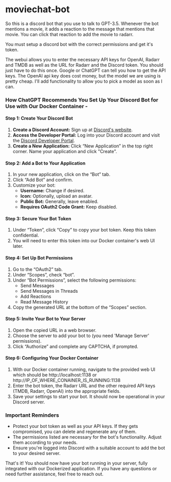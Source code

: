 # moviechat-bot
So this is a discord bot that you use to talk to GPT-3.5. Whenever the bot mentions a movie, it adds a reaction to the message that mentions that movie. You can click that reaction to add the movie to radarr.

You must setup a discord bot with the correct permissions and get it's token.

The webui allows you to enter the necessary API keys for OpenAI, Radarr and TMDB as well as the URL for Radarr and the Discord token. You should just have to do this once. Google or ChatGPT can tell you how to get the API keys. The OpenAI api key does cost money, but the model we are using is pretty cheap. I'll add functionality to allow you to pick a model as soon as I can.


### How ChatGPT Recommends You Set Up Your Discord Bot for Use with Our Docker Container - 

#### Step 1: Create Your Discord Bot
1. **Create a Discord Account:** Sign up at [Discord's website](https://discord.com/).
2. **Access the Developer Portal:** Log into your Discord account and visit the [Discord Developer Portal](https://discord.com/developers/applications).
3. **Create a New Application:** Click “New Application” in the top right corner. Name your application and click "Create".

#### Step 2: Add a Bot to Your Application
1. In your new application, click on the “Bot” tab.
2. Click “Add Bot” and confirm.
3. Customize your bot:
   - **Username:** Change if desired.
   - **Icon:** Optionally, upload an avatar.
   - **Public Bot:** Generally, leave enabled.
   - **Requires OAuth2 Code Grant:** Keep disabled.

#### Step 3: Secure Your Bot Token
1. Under “Token”, click “Copy” to copy your bot token. Keep this token confidential.
2. You will need to enter this token into our Docker container's web UI later.

#### Step 4: Set Up Bot Permissions
1. Go to the “OAuth2” tab.
2. Under “Scopes”, check “bot”.
3. Under “Bot Permissions”, select the following permissions:
   - Send Messages
   - Send Messages in Threads
   - Add Reactions
   - Read Message History
4. Copy the generated URL at the bottom of the “Scopes” section.

#### Step 5: Invite Your Bot to Your Server
1. Open the copied URL in a web browser.
2. Choose the server to add your bot to (you need 'Manage Server' permissions).
3. Click “Authorize” and complete any CAPTCHA, if prompted.

#### Step 6: Configuring Your Docker Container
1. With our Docker container running, navigate to the provided web UI which should be http://localhost:1138 or http://IP_OF_WHERE_CONAINER_IS_RUNNING:1138
2. Enter the bot token, the Radarr URL and the other required API keys (TMDB, Radarr, OpenAI) into the appropriate fields.
3. Save your settings to start your bot. It should now be operational in your Discord server.

### Important Reminders
- Protect your bot token as well as your API keys. If they gets compromised, you can delete and regenerate any of them.
- The permissions listed are necessary for the bot's functionality. Adjust them according to your needs.
- Ensure you're logged into Discord with a suitable account to add the bot to your desired server.

That's it! You should now have your bot running in your server, fully integrated with our Dockerized application. If you have any questions or need further assistance, feel free to reach out.
